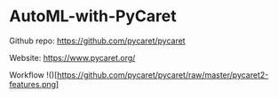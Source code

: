 # AutoML-with-PyCaret

Github repo: https://github.com/pycaret/pycaret

Website: https://www.pycaret.org/

Workflow
!()[https://github.com/pycaret/pycaret/raw/master/pycaret2-features.png]
